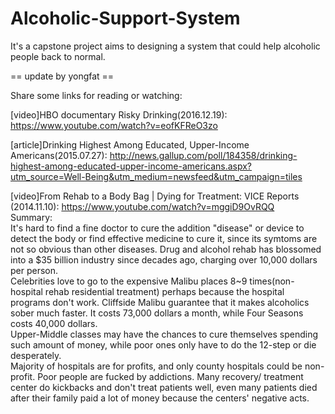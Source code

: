 # Alcoholic-Support-System
It's a capstone project aims to designing a system that could help alcoholic people back to normal.

== update by yongfat ==

Share some links for reading or watching:

[video]HBO documentary Risky Drinking(2016.12.19): https://www.youtube.com/watch?v=eofKFReO3zo  
   
[article]Drinking Highest Among Educated, Upper-Income Americans(2015.07.27):  http://news.gallup.com/poll/184358/drinking-highest-among-educated-upper-income-americans.aspx?utm_source=Well-Being&utm_medium=newsfeed&utm_campaign=tiles  
  
[video]From Rehab to a Body Bag | Dying for Treatment: VICE Reports (2014.11.10): https://www.youtube.com/watch?v=mggiD9OvRQQ  
Summary:  
It's hard to find a fine doctor to cure the addition "disease" or device to detect the body or find effective medicine to cure it, since its symtoms are not so obvious than other diseases. Drug and alcohol rehab has blossomed into a $35 billion industry since decades ago, charging over 10,000 dollars per person.  
Celebrities love to go to the expensive Malibu places 8~9 times(non-hospital rehab residential treatment) perhaps because the hospital programs don't work. Cliffside Malibu guarantee that it makes alcoholics sober much faster. It costs 73,000 dollars a month, while Four Seasons costs 40,000 dollars.  
Upper-Middle classes may have the chances to cure themselves spending such amount of money, while poor ones only have to do the 12-step or die desperately.  
Majority of hospitals are for profits, and only county hospitals could be non-profit. Poor people are fucked by addictions. Many recovery/ treatment center do kickbacks and don't treat patients well, even many patients died after their family paid a lot of money because the centers' negative acts.